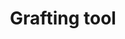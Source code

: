 ---
title: Grafting tool
layout: definition
brief: Tool with a small spatual on the end used to move very young larvae from from its original cell to a queen cup.
see_also: 
  - title: Bottling honey
    file: bottling_honey 
---